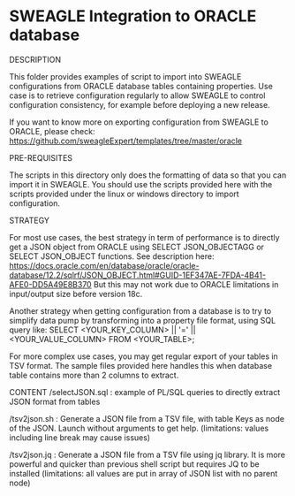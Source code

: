 # SWEAGLE Integration to ORACLE database
DESCRIPTION

This folder provides examples of script to import into SWEAGLE configurations from ORACLE database tables containing properties.
Use case is to retrieve configuration regularly to allow SWEAGLE to control configuration consistency, for example before deploying a new release.

If you want to know more on exporting configuration from SWEAGLE to ORACLE, please check:
https://github.com/sweagleExpert/templates/tree/master/oracle


PRE-REQUISITES

The scripts in this directory only does the formatting of data so that you can import it in SWEAGLE.
You should use the scripts provided here with the scripts provided under the linux or windows directory to import configuration.


STRATEGY

For most use cases, the best strategy in term of performance is to directly get a JSON object from ORACLE using SELECT JSON_OBJECTAGG or SELECT JSON_OBJECT functions.
See description here: https://docs.oracle.com/en/database/oracle/oracle-database/12.2/sqlrf/JSON_OBJECT.html#GUID-1EF347AE-7FDA-4B41-AFE0-DD5A49E8B370
But this may not work due to ORACLE limitations in input/output size before version 18c.

Another strategy when getting configuration from a database is to try to simplify data pump by transforming into a property file format, using SQL query like:
SELECT <YOUR_KEY_COLUMN> || '=' || <YOUR_VALUE_COLUMN> FROM <YOUR_TABLE>;

For more complex use cases, you may get regular export of your tables in TSV format.
The sample files provided here handles this when database table contains more than 2 columns to extract.

CONTENT
/selectJSON.sql : example of PL/SQL queries to directly extract JSON format from tables

/tsv2json.sh : Generate a JSON file from a TSV file, with table Keys as node of the JSON. Launch without arguments to get help.
(limitations: values including line break may cause issues)

/tsv2json.jq : Generate a JSON file from a TSV file using jq library. It is more powerful and quicker than previous shell script but requires JQ to be installed
(limitations: all values are put in array of JSON list with no parent node)
